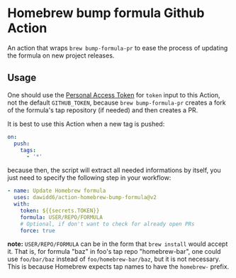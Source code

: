 # Homebrew bump formula Github Action

An action that wraps `brew bump-formula-pr` to ease the process of updating the formula on new project releases.

## Usage

One should use the [Personal Access Token](https://github.com/settings/tokens/new?scopes=public_repo) for `token` input to this Action, not the default `GITHUB_TOKEN`, because `brew bump-formula-pr` creates a fork of the formula's tap repository (if needed) and then creates a PR.

It is best to use this Action when a new tag is pushed:

```yaml
on:
  push:
    tags:
      - '*'
```

because then, the script will extract all needed informations by itself, you just need to specify the following step in your workflow:

```yaml
- name: Update Homebrew formula
  uses: dawidd6/action-homebrew-bump-formula@v2
  with:
    token: ${{secrets.TOKEN}}
    formula: USER/REPO/FORMULA
    # Optional, if don't want to check for already open PRs
    force: true
```

**note:** `USER/REPO/FORMULA` can be in the form that `brew install` would accept it. That is, for formula "baz" in foo's tap repo "homebrew-bar", one could use `foo/bar/baz` instead of `foo/homebrew-bar/baz`, but it is not necessary. This is because Homebrew expects tap names to have the `homebrew-` prefix.
